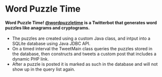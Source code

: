 # Word Puzzle Time

#### Word Puzzle Time! [@wordpuzzletime](https://twitter.com/wordpuzzletime) is a Twitterbot that generates word puzzles like anagrams and cryptograms. 

* The puzzles are created using a custom Java class, and intput into a SQLite database using Java JDBC API. 
* On a timed interval the TweetMain class queries the puzzles stored in the database, then constructs and tweets a custom post that includes a dynamic PHP link. 
* After a puzzle is posted it is marked as such in the database and will not show up in the query list again.

